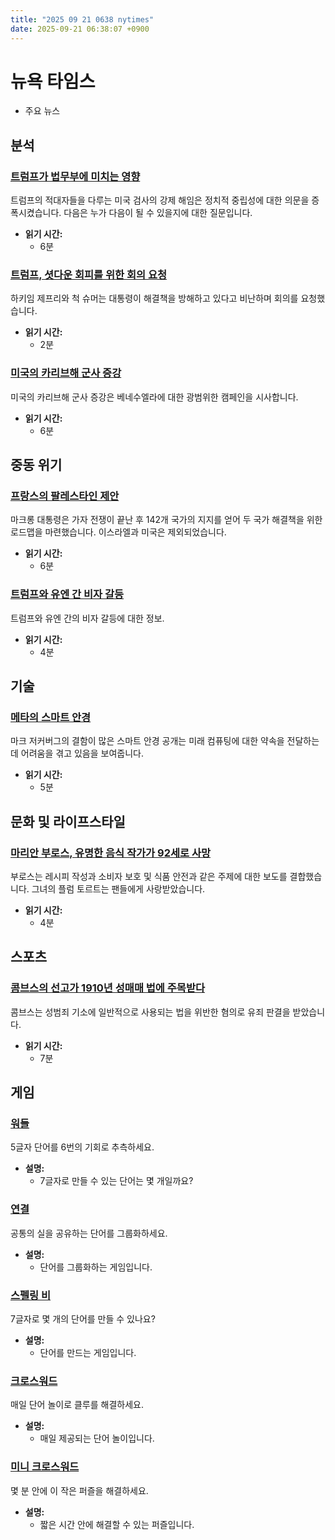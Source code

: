 ```yaml
---
title: "2025 09 21 0638 nytimes"
date: 2025-09-21 06:38:07 +0900
---
```


# 뉴욕 타임스
- 주요 뉴스

## 분석

### [트럼프가 법무부에 미치는 영향](https://www.nytimes.com/2025/09/20/us/politics/trump-justice-department-us-attorneys.html)
트럼프의 적대자들을 다루는 미국 검사의 강제 해임은 정치적 중립성에 대한 의문을 증폭시켰습니다. 다음은 누가 다음이 될 수 있을지에 대한 질문입니다.
- **읽기 시간:**
  * 6분
### [트럼프, 셧다운 회피를 위한 회의 요청](https://www.nytimes.com/2025/09/20/us/politics/jeffries-schumer-trump.html)
하키임 제프리와 척 슈머는 대통령이 해결책을 방해하고 있다고 비난하며 회의를 요청했습니다.
- **읽기 시간:**
  * 2분
### [미국의 카리브해 군사 증강](https://www.nytimes.com/2025/09/20/us/politics/trump-venezuela-military-buildup.html)
미국의 카리브해 군사 증강은 베네수엘라에 대한 광범위한 캠페인을 시사합니다.
- **읽기 시간:**
  * 6분
## 중동 위기

### [프랑스의 팔레스타인 제안](https://www.nytimes.com/2025/09/20/world/middleeast/france-palestinian-state-peace-plan.html)
마크롱 대통령은 가자 전쟁이 끝난 후 142개 국가의 지지를 얻어 두 국가 해결책을 위한 로드맵을 마련했습니다. 이스라엘과 미국은 제외되었습니다.
- **읽기 시간:**
  * 6분
### [트럼프와 유엔 간 비자 갈등](https://www.nytimes.com/2025/09/20/world/middleeast/visa-standoff-trump-united-nations.html)
트럼프와 유엔 간의 비자 갈등에 대한 정보.
- **읽기 시간:**
  * 4분
## 기술

### [메타의 스마트 안경](https://www.nytimes.com/2025/09/20/technology/personaltech/meta-smart-glasses-mark-zuckerberg.html)
마크 저커버그의 결함이 많은 스마트 안경 공개는 미래 컴퓨팅에 대한 약속을 전달하는 데 어려움을 겪고 있음을 보여줍니다.
- **읽기 시간:**
  * 5분
## 문화 및 라이프스타일

### [마리안 부로스, 유명한 음식 작가가 92세로 사망](https://www.nytimes.com/2025/09/20/dining/marian-burros-dead.html)
부로스는 레시피 작성과 소비자 보호 및 식품 안전과 같은 주제에 대한 보도를 결합했습니다. 그녀의 플럼 토르트는 팬들에게 사랑받았습니다.
- **읽기 시간:**
  * 4분
## 스포츠

### [콤브스의 선고가 1910년 성매매 법에 주목받다](https://www.nytimes.com/2025/09/20/arts/music/sean-combs-diddy-sentencing-mann-act.html)
콤브스는 성범죄 기소에 일반적으로 사용되는 법을 위반한 혐의로 유죄 판결을 받았습니다.
- **읽기 시간:**
  * 7분
## 게임

### [워들](https://www.nytimes.com/games/wordle/index.html)
5글자 단어를 6번의 기회로 추측하세요.
- **설명:**
  * 7글자로 만들 수 있는 단어는 몇 개일까요?
### [연결](https://www.nytimes.com/games/connections?GAMES_connectionsRollout_1130=1_ConnectionsV2)
공통의 실을 공유하는 단어를 그룹화하세요.
- **설명:**
  * 단어를 그룹화하는 게임입니다.
### [스펠링 비](https://www.nytimes.com/puzzles/spelling-bee)
7글자로 몇 개의 단어를 만들 수 있나요?
- **설명:**
  * 단어를 만드는 게임입니다.
### [크로스워드](https://www.nytimes.com/crosswords)
매일 단어 놀이로 클루를 해결하세요.
- **설명:**
  * 매일 제공되는 단어 놀이입니다.
### [미니 크로스워드](http://www.nytimes.com/crosswords/game/mini)
몇 분 안에 이 작은 퍼즐을 해결하세요.
- **설명:**
  * 짧은 시간 안에 해결할 수 있는 퍼즐입니다.